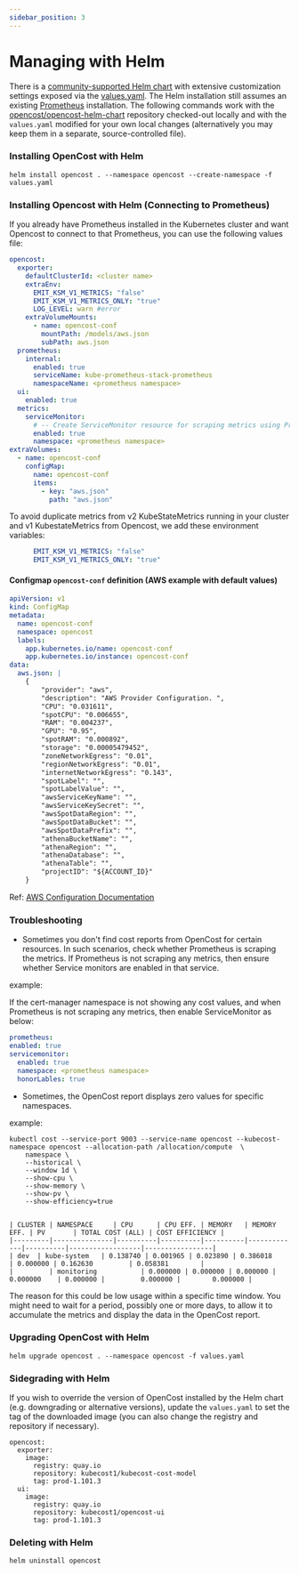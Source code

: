 ```yaml
---
sidebar_position: 3
---
```

# Managing with Helm

There is a [community-supported Helm chart](https://github.com/opencost/opencost-helm-chart) with extensive customization settings exposed via the [values.yaml](https://github.com/opencost/opencost-helm-chart/blob/main/charts/opencost/values.yaml). The Helm installation still assumes an existing [Prometheus](prometheus) installation. The following commands work with the [opencost/opencost-helm-chart](https://github.com/opencost/opencost-helm-chart) repository checked-out locally and with the `values.yaml` modified for your own local changes (alternatively you may keep them in a separate, source-controlled file).

### Installing OpenCost with Helm

```
helm install opencost . --namespace opencost --create-namespace -f values.yaml
```

### Installing Opencost with Helm (Connecting to Prometheus)

If you already have Prometheus installed in the Kubernetes cluster and want Opencost to connect to that Prometheus, you can use the following values file:


```yaml
opencost:
  exporter:
    defaultClusterId: <cluster name>
    extraEnv:
      EMIT_KSM_V1_METRICS: "false"
      EMIT_KSM_V1_METRICS_ONLY: "true"
      LOG_LEVEL: warn #error
    extraVolumeMounts:
      - name: opencost-conf
        mountPath: /models/aws.json
        subPath: aws.json
  prometheus:
    internal:
      enabled: true
      serviceName: kube-prometheus-stack-prometheus
      namespaceName: <prometheus namespace>
  ui:
    enabled: true
  metrics:
    serviceMonitor:
      # -- Create ServiceMonitor resource for scraping metrics using PrometheusOperator
      enabled: true
      namespace: <prometheus namespace>
extraVolumes:
  - name: opencost-conf
    configMap:
      name: opencost-conf
      items:
        - key: "aws.json"
          path: "aws.json"
```
To avoid duplicate metrics from v2 KubeStateMetrics running in your cluster and v1 KubestateMetrics from Opencost, we add these environment variables:
```yaml
      EMIT_KSM_V1_METRICS: "false"
      EMIT_KSM_V1_METRICS_ONLY: "true"
```

#### Configmap `opencost-conf` definition (AWS example with default values)

```yaml
apiVersion: v1
kind: ConfigMap
metadata:
  name: opencost-conf
  namespace: opencost
  labels:
    app.kubernetes.io/name: opencost-conf
    app.kubernetes.io/instance: opencost-conf
data:
  aws.json: |
    {
        "provider": "aws",
        "description": "AWS Provider Configuration. ",
        "CPU": "0.031611",
        "spotCPU": "0.006655",
        "RAM": "0.004237",
        "GPU": "0.95",
        "spotRAM": "0.000892",
        "storage": "0.00005479452",
        "zoneNetworkEgress": "0.01",
        "regionNetworkEgress": "0.01",
        "internetNetworkEgress": "0.143",
        "spotLabel": "",
        "spotLabelValue": "",
        "awsServiceKeyName": "",
        "awsServiceKeySecret": "",
        "awsSpotDataRegion": "",
        "awsSpotDataBucket": "",
        "awsSpotDataPrefix": "",
        "athenaBucketName": "",
        "athenaRegion": "",
        "athenaDatabase": "",
        "athenaTable": "",
        "projectID": "${ACCOUNT_ID}"
    }
```

Ref: [AWS Configuration Documentation](https://github.com/opencost/opencost-website/blob/main/docs/configuration/AWS.md)

### Troubleshooting
* Sometimes you don't find cost reports from OpenCost for certain resources. In such scenarios, check whether Prometheus is scraping the metrics. If Prometheus is not scraping any metrics, then ensure whether Service monitors are enabled in that service.

example:

If the cert-manager namespace is not showing any cost values, and when Prometheus is not scraping any metrics, then enable ServiceMonitor as below:


  ```yaml
  prometheus:
  enabled: true
  servicemonitor:
    enabled: true
    namespace: <prometheus namespace>
    honorLables: true
  ```


* Sometimes, the OpenCost report displays zero values for specific namespaces.

example:
```
kubectl cost --service-port 9003 --service-name opencost --kubecost-namespace opencost --allocation-path /allocation/compute  \
    namespace \
    --historical \
    --window 1d \
    --show-cpu \
    --show-memory \
    --show-pv \
    --show-efficiency=true


| CLUSTER | NAMESPACE     | CPU      | CPU EFF. | MEMORY   | MEMORY EFF. | PV       | TOTAL COST (ALL) | COST EFFICIENCY |
|---------|---------------|----------|----------|----------|-------------|----------|------------------|-----------------|
| dev  | kube-system   | 0.138740 | 0.001965 | 0.023890 | 0.386018    | 0.000000 | 0.162630         | 0.058381        |
|         | monitoring           | 0.000000 | 0.000000 | 0.000000 | 0.000000    | 0.000000 |         0.000000 |        0.000000 |
```

The reason for this could be low usage within a specific time window. You might need to wait for a period, possibly one or more days, to allow it to accumulate the metrics and display the data in the OpenCost report.

### Upgrading OpenCost with Helm

```
helm upgrade opencost . --namespace opencost -f values.yaml
```

### Sidegrading with Helm

If you wish to override the version of OpenCost installed by the Helm chart (e.g. downgrading or alternative versions), update the `values.yaml` to set the tag of the downloaded image (you can also change the registry and repository if necessary).

```
opencost:
  exporter:
    image:
      registry: quay.io
      repository: kubecost1/kubecost-cost-model
      tag: prod-1.101.3
  ui:
    image:
      registry: quay.io
      repository: kubecost1/opencost-ui
      tag: prod-1.101.3
```

### Deleting with Helm

```
helm uninstall opencost
```

